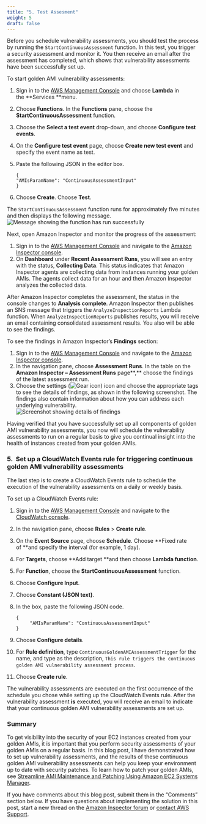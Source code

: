 ```yaml
---
title: "5. Test Assesment"
weight: 5
draft: false
---
```


Before you schedule vulnerability assessments, you should test the process by running the `StartContinuousAssessment` function. In this test, you trigger a security assessment and monitor it. You then receive an email after the assessment has completed, which shows that vulnerability assessments have been successfully set up.

To start golden AMI vulnerability assessments:

1.  Sign in to the [AWS Management Console](https://console.aws.amazon.com/console/home) and choose **Lambda** in the **Services **menu.
2.  Choose **Functions**. In the **Functions** pane, choose the **StartContinuousAssessment** function.
3.  Choose the **Select a test event** drop-down, and choose **Configure test events**.
4.  On the **Configure test event** page, choose **Create new test event** and specify the event name as test.
5.  Paste the following JSON in the editor box.

    <div class="hide-language">

        {
        "AMIsParamName": "ContinuousAssessmentInput"
        }

    </div>

6.  Choose **Create**. Choose **Test**.

The `StartContinuousAssessment` function runs for approximately five minutes and then displays the following message.  
![Message showing the function has run successfully](https://d2908q01vomqb2.cloudfront.net/22d200f8670dbdb3e253a90eee5098477c95c23d/2017/12/15/KW_1_1217.png "Message showing the function has run successfully")

Next, open Amazon Inspector and monitor the progress of the assessment:

1.  Sign in to the [AWS Management Console](https://console.aws.amazon.com/console/home) and navigate to the [Amazon Inspector console](https://console.aws.amazon.com/inspector/).
2.  On **Dashboard** under **Recent Assessment Runs**, you will see an entry with the status, **Collecting Data**. This status indicates that Amazon Inspector agents are collecting data from instances running your golden AMIs. The agents collect data for an hour and then Amazon Inspector analyzes the collected data.

After Amazon Inspector completes the assessment, the status in the console changes to **Analysis complete**. Amazon Inspector then publishes an SNS message that triggers the `AnalyzeInspectionReports` Lambda function. When `AnalyzeInspectionReports` publishes results, you will receive an email containing consolidated assessment results. You also will be able to see the findings.

To see the findings in Amazon Inspector’s **Findings** section:

1.  Sign in to the [AWS Management Console](https://console.aws.amazon.com/console/home) and navigate to the [Amazon Inspector console](https://console.aws.amazon.com/inspector/home).
2.  In the navigation pane, choose **Assessment Runs**. In the table on the **Amazon Inspector – Assessment Runs** page**,** choose the findings of the latest assessment run.
3.  Choose the settings (![Gear icon](https://d2908q01vomqb2.cloudfront.net/22d200f8670dbdb3e253a90eee5098477c95c23d/2017/12/15/KW_3_1217.png "Gear icon")) icon and choose the appropriate tags to see the details of findings, as shown in the following screenshot. The findings also contain information about how you can address each underlying vulnerability.  
    ![Screenshot showing details of findings](https://d2908q01vomqb2.cloudfront.net/22d200f8670dbdb3e253a90eee5098477c95c23d/2017/12/15/KW_2_1217.png "Screenshot showing details of findings")

Having verified that you have successfully set up all components of golden AMI vulnerability assessments, you now will schedule the vulnerability assessments to run on a regular basis to give you continual insight into the health of instances created from your golden AMIs.

### 5.  Set up a CloudWatch Events rule for triggering continuous golden AMI vulnerability assessments

The last step is to create a CloudWatch Events rule to schedule the execution of the vulnerability assessments on a daily or weekly basis.

To set up a CloudWatch Events rule:

1.  Sign in to the [AWS Management Console](https://console.aws.amazon.com/console/home) and navigate to the [CloudWatch console](https://console.aws.amazon.com/cloudwatch/).
2.  In the navigation pane, choose **Rules** > **Create rule**.
3.  On the **Event Source** page, choose **Schedule**. Choose **Fixed rate of **and specify the interval (for example, 1 day).
4.  For **Targets**, choose **Add target **and then choose **Lambda function**.
5.  For **Function**, choose the **StartContinuousAssessment** function.
6.  Choose **Configure Input**.
7.  Choose **Constant (JSON text)**.
8.  In the box, paste the following JSON code.

    <div class="hide-language">

        {
             "AMIsParamName": "ContinuousAssessmentInput"
        }

    </div>

9.  Choose **Configure details**.
10.  For **Rule definition**, type `ContinuousGoldenAMIAssessmentTrigger` for the name, and type as the description, `This rule triggers the continuous golden AMI vulnerability assessment process`.
11.  Choose **Create rule**.

The vulnerability assessments are executed on the first occurrence of the schedule you chose while setting up the CloudWatch Events rule. After the vulnerability assessment **is** executed, you will receive an email to indicate that your continuous golden AMI vulnerability assessments are set up.

### Summary

To get visibility into the security of your EC2 instances created from your golden AMIs, it is important that you perform security assessments of your golden AMIs on a regular basis. In this blog post, I have demonstrated how to set up vulnerability assessments, and the results of these continuous golden AMI vulnerability assessments can help you keep your environment up to date with security patches. To learn how to patch your golden AMIs, see [Streamline AMI Maintenance and Patching Using Amazon EC2 Systems Manager](https://aws.amazon.com/blogs/aws/streamline-ami-maintenance-and-patching-using-amazon-ec2-systems-manager-automation/).

If you have comments about this blog post, submit them in the “Comments” section below. If you have questions about implementing the solution in this post, start a new thread on the [Amazon Inspector forum](https://forums.aws.amazon.com/forum.jspa?forumID=205) or [contact AWS Support](https://console.aws.amazon.com/support/home).

